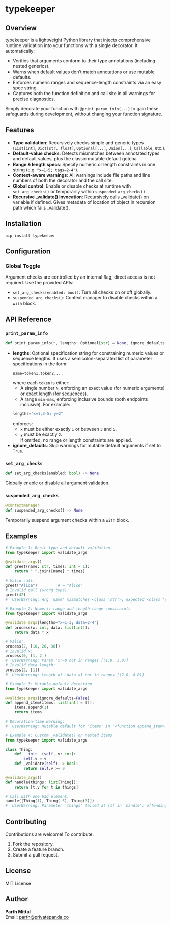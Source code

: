# typekeeper

## Overview
typekeeper is a lightweight Python library that injects comprehensive runtime validation into your functions with a single decorator. It automatically:

- Verifies that arguments conform to their type annotations (including nested generics).  
- Warns when default values don’t match annotations or use mutable defaults.  
- Enforces numeric ranges and sequence-length constraints via an easy spec string.  
- Captures both the function definition and call site in all warnings for precise diagnostics.

Simply decorate your function with `@print_param_info(...)` to gain these safeguards during development, without changing your function signature.

## Features
- **Type validation**: Recursively checks simple and generic types (`List[int]`, `Dict[str, float]`, `Optional[...]`, `Union[...]`, `Callable`, etc.).  
- **Default‐value checks**: Detects mismatches between annotated types and default values, plus the classic mutable‐default gotcha.  
- **Range & length specs**: Specify numeric or length constraints in one string (e.g. `"x=1-5; tags=2-4"`).
- **Context‐aware warnings**: All warnings include file paths and line numbers of both the decorator and the call site.  
- **Global control**: Enable or disable checks at runtime with `set_arg_checks()` or temporarily within `suspended_arg_checks()`.
- **Recursive _validate() Invocation**: Recursively calls _validate() on variable if defined. Gives metadata of location of object in recursion path which fails _validate().


## Installation
```bash
pip install typekeeper
```

## Configuration
### Global Toggle
Argument checks are controlled by an internal flag; direct access is not required.  Use the provided APIs:
- `set_arg_checks(enabled: bool)`: Turn all checks on or off globally.  
- `suspended_arg_checks()`: Context manager to disable checks within a `with` block.

## API Reference

### `print_param_info`
```python
def print_param_info(*, lengths: Optional[str] = None, ignore_defaults: bool = False) -> Callable
```
- **lengths**: Optional specification string for constraining numeric values or sequence lengths. It uses a semicolon-separated list of parameter specifications in the form:
  ```text
  name=token1,token2,...
  ```
  where each `token` is either:
  - A single number `N`, enforcing an exact value (for numeric arguments) or exact length (for sequences).
  - A range `min-max`, enforcing inclusive bounds (both endpoints inclusive).
  For example:
  ```python
  lengths="x=1,3-5; y=2"
  ```
  enforces:
  - `x` must be either exactly `1` or between `3` and `5`.
  - `y` must be exactly `2`.  
  If omitted, no range or length constraints are applied.  
- **ignore_defaults**: Skip warnings for mutable default arguments if set to `True`.

### `set_arg_checks`
```python
def set_arg_checks(enabled: bool) -> None
```
Globally enable or disable all argument validation.

### `suspended_arg_checks`
```python
@contextmanager
def suspended_arg_checks() -> None
```
Temporarily suspend argument checks within a `with` block.


## Examples
```python
# Example 1: Basic type‐and‐default validation
from typekeeper import validate_args

@validate_args()
def greet(name: str, times: int = 1):
    return " ".join([name] * times)

# Valid call:
greet("Alice")         # → "Alice"
# Invalid call (wrong type):
greet(42)              
#  UserWarning: Arg 'name' mismatches <class 'str'>; expected <class 'str'>, got <class 'int'>
```
```python
# Example 2: Numeric‐range and length‐range constraints
from typekeeper import validate_args

@validate_args(lengths="x=1-3; data=2-4")
def process(x: int, data: list[int]):
    return data * x

# Valid:
process(2, [10, 20, 30])   
# Invalid x:
process(0, [1, 2])         
#  UserWarning: Param 'x'=0 not in ranges [(1.0, 3.0)]
# Invalid data length:
process(2, [1])            
#  UserWarning: Length of 'data'=1 not in ranges [(2.0, 4.0)]
```
```python
# Example 3: Mutable‐default detection
from typekeeper import validate_args

@validate_args(ignore_defaults=False)
def append_item(items: list[int] = []):
    items.append(1)
    return items

# Decoration‐time warning:
#  UserWarning: Mutable default for 'items' in '<function append_item>' : []
```
```python
# Example 4: Custom _validate() on nested items
from typekeeper import validate_args

class Thing:
    def __init__(self, v: int):
        self.v = v
    def _validate(self) -> bool:
        return self.v >= 0

@validate_args()
def handle(things: list[Thing]):
    return [t.v for t in things]

# Call with one bad element:
handle([Thing(1), Thing(-5), Thing(3)])
#  UserWarning: Parameter 'things' failed at [1] in 'handle'; offending value: Thing(v=-5)
```


## Contributing
Contributions are welcome! To contribute:
1. Fork the repository.  
2. Create a feature branch.  
3. Submit a pull request.

## License
MIT License

## Author
**Parth Mittal**  
Email: parth@privatepanda.co

